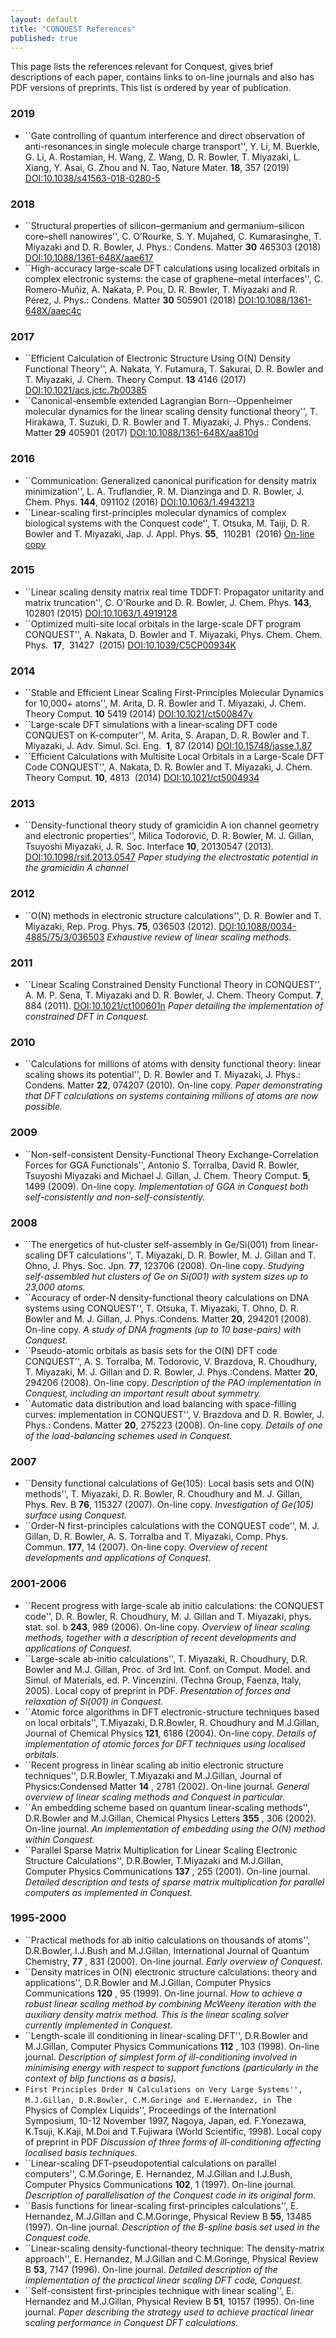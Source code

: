 ```yaml
---
layout: default
title: "CONQUEST References"
published: true
---
```

This page lists the references relevant for Conquest, gives brief descriptions
of each paper, contains links to on-line journals and also has PDF versions of
preprints. This list is ordered by year of publication.

### 2019
<a name="Y2019"></a>

* ``Gate controlling of quantum interference and direct observation of anti-resonances in single molecule charge transport'', Y. Li, M. Buerkle, G. Li, A. Rostamian, H. Wang, Z. Wang, D. R. Bowler, T. Miyazaki, L. Xiang, Y. Asai, G. Zhou and N. Tao, Nature Mater. **18**, 357 (2019) [DOI:10.1038/s41563-018-0280-5](https://doi.org/10.1038/s41563-018-0280-5)

### 2018
<a name="Y2018"></a>

* ``Structural properties of silicon–germanium and germanium–silicon core–shell nanowires'', C. O’Rourke, S. Y. Mujahed, C. Kumarasinghe, T. Miyazaki and D. R. Bowler, J. Phys.: Condens. Matter **30** 465303 (2018) [DOI:10.1088/1361-648X/aae617](https://doi.org/10.1088/1361-648X/aae617)
* ``High-accuracy large-scale DFT calculations using localized orbitals in complex electronic systems: the case of graphene–metal interfaces'', C. Romero-Muñiz, A. Nakata, P. Pou, D. R. Bowler, T. Miyazaki and R. Pérez, J. Phys.: Condens. Matter **30** 505901 (2018) [DOI:10.1088/1361-648X/aaec4c](https://doi.org/10.1088/1361-648X/aaec4c)

### 2017
<a name="Y2017"></a>

* ``Efficient Calculation of Electronic Structure Using O(N) Density Functional Theory'', A. Nakata, Y. Futamura, T. Sakurai, D. R. Bowler and T. Miyazaki, J. Chem. Theory Comput. **13** 4146 (2017) [DOI:10.1021/acs.jctc.7b00385](https://doi.org/10.1021/acs.jctc.7b00385)
* ``Canonical-ensemble extended Lagrangian Born--Oppenheimer molecular dynamics for the linear scaling density functional theory'', T. Hirakawa, T. Suzuki, D. R. Bowler and T. Miyazaki, J. Phys.: Condens. Matter **29** 405901 (2017) [DOI:10.1088/1361-648X/aa810d](https://doi.org/10.1088/1361-648X/aa810d)

### 2016
<a name="Y2016"></a>

* ``Communication: Generalized canonical purification for density matrix minimization'', L. A. Truflandier, R. M. Dianzinga and D. R. Bowler, J. Chem. Phys. **144**, 091102 (2016) [DOI:10.1063/1.4943213](http://dx.doi.org/10.1063/1.4943213)
* ``Linear-scaling first-principles molecular dynamics of complex biological systems with the Conquest code'', T. Otsuka, M. Taiji, D. R. Bowler and T. Miyazaki, Jap. J. Appl. Phys. **55**,  1102B1  (2016) [On-line copy](https://doi.org/10.7567/JJAP.55.1102B1)

### 2015
<a name="Y2015"></a>

   * ``Linear scaling density matrix real time TDDFT: Propagator unitarity and matrix truncation'', C. O'Rourke and D. R. Bowler, J. Chem. Phys. **143**, 102801 (2015) [DOI:10.1063/1.4919128](http://dx.doi.org/10.1063/1.4919128)
   * ``Optimized multi-site local orbitals in the large-scale DFT program CONQUEST'', A. Nakata, D. Bowler and T. Miyazaki, Phys. Chem. Chem. Phys.  **17**,  31427  (2015) [DOI:10.1039/C5CP00934K](http://dx.doi.org/10.1039/C5CP00934K)

### 2014
<a name="Y2014"></a>

   * ``Stable and Efficient Linear Scaling First-Principles Molecular Dynamics for 10,000+ atoms'', M. Arita,  D. R. Bowler and T. Miyazaki, J. Chem. Theory Comput. **10** 5419 (2014) [DOI:10.1021/ct500847y](http://dx.doi.org/10.1021/ct500847y)
   * ``Large-scale DFT simulations with a linear-scaling DFT code CONQUEST on K-computer'', M. Arita, S. Arapan, D. R. Bowler and T. Miyazaki, J. Adv. Simul. Sci. Eng.  **1**, 87 (2014) [DOI:10.15748/jasse.1.87](http://dx.doi.org/10.15748/jasse.1.87)
   * ``Efficient Calculations with Multisite Local Orbitals in a Large-Scale DFT Code CONQUEST'', A. Nakata, D. R. Bowler and T. Miyazaki, J. Chem. Theory Comput. **10**, 4813  (2014) [DOI:10.1021/ct5004934](http://dx.doi.org/10.1021/ct5004934)

### 2013
<a name="Y2013"></a>

   * ``Density-functional theory study of gramicidin A ion channel geometry and electronic properties'', Milica Todorović, D. R. Bowler, M. J. Gillan, Tsuyoshi Miyazaki, J. R. Soc. Interface **10**, 20130547 (2013). [DOI:10.1098/rsif.2013.0547](http://dx.doi/org/10.1098/rsif.2013.0547) *Paper studying the electrostatic potential in the gramicidin A channel*

### 2012
<a name="Y2012"></a>

   * ``O(N) methods in electronic structure calculations'', D. R. Bowler and T. Miyazaki, Rep. Prog. Phys. **75**, 036503 (2012). [DOI:10.1088/0034-4885/75/3/036503](http://dx.doi.org/10.1088/0034-4885/75/3/036503) *Exhaustive review of linear scaling methods.*

### 2011
<a name="Y2011"></a>

   * ``Linear Scaling Constrained Density Functional Theory in CONQUEST'', A. M. P. Sena, T. Miyazaki and D. R. Bowler, J. Chem. Theory Comput. **7**, 884 (2011). [DOI:10.1021/ct100601n](http://dx.doi.org/10.1021/ct100601n) *Paper detailing the implementation of constrained DFT in Conquest.*

### 2010
<a name="Y2010"></a>

   * ``Calculations for millions of atoms with density functional theory: linear scaling shows its potential'', D. R. Bowler and T. Miyazaki, J. Phys.: Condens. Matter **22**, 074207 (2010). On-line copy. *Paper demonstrating that DFT calculations on systems containing millions of atoms are now possible.*

### 2009
<a name="Y2009"></a>

   * ``Non-self-consistent Density-Functional Theory Exchange-Correlation Forces for GGA Functionals'', Antonio S. Torralba, David R. Bowler, Tsuyoshi Miyazaki and Michael J. Gillan, J. Chem. Theory Comput. **5**, 1499 (2009). On-line copy. *Implementation of GGA in Conquest both self-consistently and non-self-consistently.*

### 2008
<a name="Y2008"></a>

   * ``The energetics of hut-cluster self-assembly in Ge/Si(001) from linear-scaling DFT calculations'', T. Miyazaki, D. R. Bowler, M. J. Gillan and T. Ohno, J. Phys. Soc. Jpn. **77**, 123706 (2008). On-line copy.  *Studying self-assembled hut clusters of Ge on Si(001) with system sizes up to 23,000 atoms.*
   * ``Accuracy of order-N density-functional theory calculations on DNA systems using CONQUEST'', T. Otsuka, T. Miyazaki, T. Ohno, D. R. Bowler and M. J. Gillan, J. Phys.:Condens. Matter **20**, 294201 (2008). On-line copy. *A study of DNA fragments (up to 10 base-pairs) with Conquest.*
   * ``Pseudo-atomic orbitals as basis sets for the O(N) DFT code CONQUEST'', A. S. Torralba, M. Todorovic, V. Brazdova, R. Choudhury, T. Miyazaki, M. J. Gillan and D. R. Bowler, J. Phys.:Condens. Matter **20**, 294206 (2008). On-line copy.  *Description of the PAO implementation in Conquest, including an important result about symmetry.*
   * ``Automatic data distribution and load balancing with space-filling curves: implementation in CONQUEST'', V. Brazdova and D. R. Bowler, J. Phys.: Condens. Matter **20**, 275223 (2008). On-line copy.  *Details of one of the load-balancing schemes used in Conquest.*

### 2007
<a name="Y2007"></a>

   * ``Density functional calculations of Ge(105): Local basis sets and O(N) methods'', T. Miyazaki, D. R. Bowler, R. Choudhury and M. J. Gillan, Phys. Rev. B **76**, 115327 (2007). On-line copy. *Investigation of Ge(105) surface using Conquest.*
   * ``Order-N first-principles calculations with the CONQUEST code'', M. J. Gillan, D. R. Bowler, A. S. Torralba and T. Miyazaki, Comp. Phys. Commun. **177**, 14 (2007). On-line copy.  *Overview of recent developments and applications of Conquest.*

### 2001-2006
<a name="Y2006"></a>

   * ``Recent progress with large-scale ab initio calculations: the CONQUEST code'', D. R. Bowler, R. Choudhury, M. J. Gillan and T. Miyazaki, phys. stat. sol. b **243**, 989 (2006). On-line copy. *Overview of linear scaling methods, together with a description of recent developments and applications of Conquest.*
   * ``Large-scale ab-initio calculations'', T. Miyazaki, R. Choudhury, D.R. Bowler and M.J. Gillan, Proc. of 3rd Int. Conf. on Comput. Model. and Simul. of Materials, ed. P. Vincenzini. (Techna Group, Faenza, Italy, 2005). Local copy of preprint in PDF. *Presentation of forces and relaxation of Si(001) in Conquest.*
   * ``Atomic force algorithms in DFT electronic-structure techniques based on local orbitals'', T.Miyazaki, D.R.Bowler, R. Choudhury and M.J.Gillan, Journal of Chemical Physics **121**, 6186 (2004). On-line copy. *Details of implementation of atomic forces for DFT techniques using localised orbitals.*
   * ``Recent progress in linear scaling ab initio electronic structure techniques'', D.R.Bowler, T.Miyazaki and M.J.Gillan, Journal of Physics:Condensed Matter **14** , 2781 (2002). On-line journal.  *General overview of linear scaling methods and Conquest in particular.*
   * ``An embedding scheme based on quantum linear-scaling methods'', D.R.Bowler and M.J.Gillan, Chemical Physics Letters **355** , 306 (2002). On-line journal.  *An implementation of embedding using the O(N) method within Conquest.*
   * ``Parallel Sparse Matrix Multiplication for Linear Scaling Electronic Structure Calculations'', D.R.Bowler, T.Miyazaki and M.J.Gillan, Computer Physics Communications **137** , 255 (2001). On-line journal. *Detailed description and tests of sparse matrix multiplication for parallel computers as implemented in Conquest.*

### 1995-2000
<a name="Y2000"></a>

   * ``Practical methods for ab initio calculations on thousands of atoms'', D.R.Bowler, I.J.Bush and M.J.Gillan, International Journal of Quantum Chemistry, **77** , 831 (2000). On-line journal.  *Early overview of Conquest.*
   * ``Density matrices in O(N) electronic structure calculations: theory and applications'', D.R.Bowler and M.J.Gillan, Computer Physics Communications **120** , 95 (1999). On-line journal.  *How to achieve a robust linear scaling method by combining McWeeny iteration with the auxiliary density matrix method. This is the linear scaling solver currently implemented in Conquest.*
   * ``Length-scale ill conditioning in linear-scaling DFT'', D.R.Bowler and M.J.Gillan, Computer Physics Communications **112** , 103 (1998). On-line journal.  *Description of simplest form of ill-conditioning involved in minimising energy with respect to support functions (particularly in the context of blip functions as a basis).*
   * ``First Principles Order N Calculations on Very Large Systems'', M.J.Gillan, D.R.Bowler, C.M.Goringe and E.Hernandez, in ``The Physics of Complex Liquids'', Proceedings of the Internationl Symposium, 10-12 November 1997, Nagoya, Japan, ed. F.Yonezawa, K.Tsuji, K.Kaji, M.Doi and T.Fujiwara (World Scientific, 1998). Local copy of preprint in PDF   *Discussion of three forms of ill-conditioning affecting localised basis techniques.*
   * ``Linear-scaling DFT-pseudopotential calculations on parallel computers'', C.M.Goringe, E. Hernandez, M.J.Gillan and I.J.Bush, Computer Physics Communications **102**, 1 (1997). On-line journal.  *Description of parallelisation of the Conquest code in its original form.*
   * ``Basis functions for linear-scaling first-principles calculations'', E. Hernandez, M.J.Gillan and C.M.Goringe, Physical Review B **55**, 13485 (1997). On-line journal.  *Description of the B-spline basis set used in the Conquest code.*
   * ``Linear-scaling density-functional-theory technique: The density-matrix approach'', E. Hernandez, M.J.Gillan and C.M.Goringe, Physical Review B **53**, 7147 (1996). On-line journal.   *Detailed description of the implementation of the practical linear scaling DFT code, Conquest.*
   * ``Self-consistent first-principles technique with linear scaling'', E. Hernandez and M.J.Gillan, Physical Review B **51**, 10157 (1995). On-line journal.   *Paper describing the strategy used to achieve practical linear scaling performance in Conquest DFT calculations.*
